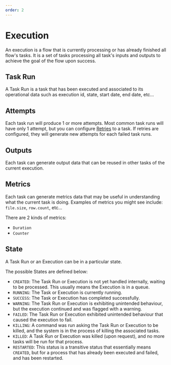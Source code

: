 ```yaml
---
order: 2
---
```

# Execution
An execution is a flow that is currently processing or has already finished all flow's tasks. 
It is a set of tasks processing all task's inputs and outputs to achieve the goal of the flow upon success.

## Task Run
A Task Run is a task that has been executed and associated to its operational data such as execution id, state, start date, end date, etc...

## Attempts 
Each task run will produce 1 or more attempts. Most common task runs will have only 1 attempt, but you can configure [Retries](../developer-guide/retries) to a task. If retries are configured, they will generate new attempts for each failed task runs.

## Outputs 
Each task can generate output data that can be reused in other tasks of the current execution.

## Metrics 
Each task can generate metrics data that may be useful in understanding what the current task is doing. 
Examples of metrics you might see include: `file.size`, `row.count`, etc...

There are 2 kinds of metrics: 
* `Duration` 
* `Counter`  


## State 
A Task Run or an Execution can be in a particular state. 

The possible States are defined below:  
* `CREATED`: The Task Run or Execution is not yet handled internally, waiting to be processed. This usually means the Execution is in a queue.
* `RUNNING`: The Task or Execution is currently running.
* `SUCCESS`: The Task or Execution has completed successfully.
* `WARNING`: The Task Run or Execution is exhibiting unintended behaviour, but the execution continued and was flagged with a warning.
* `FAILED`: The Task Run or Execution exhibited unintended behaviour that caused the execution to fail.
* `KILLING`: A command was run asking the Task Run or Execution to be killed, and the system is in the process of killing the associated tasks.
* `KILLED`: A Task Run or Execution was killed (upon request), and no more tasks will be run for that process.
* `RESTARTED`: This status is a transitive status that essentially means `CREATED`, but for a process that has already been executed and failed, and has been restarted.
